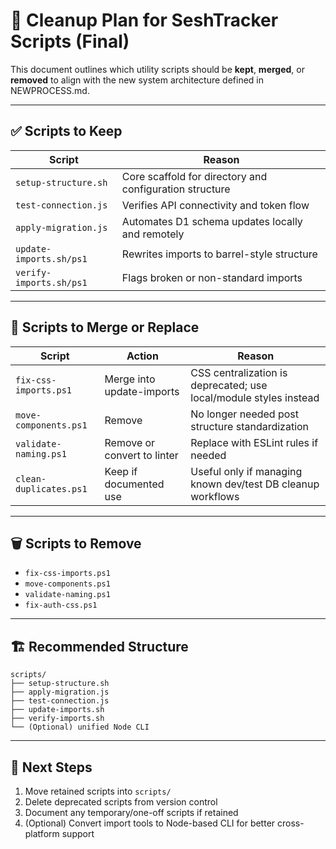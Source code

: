 # 🔧 Cleanup Plan for SeshTracker Scripts (Final)

This document outlines which utility scripts should be **kept**, **merged**, or **removed** to align with the new system architecture defined in NEWPROCESS.md.

---

## ✅ Scripts to Keep

| Script                     | Reason                                                  |
|----------------------------|---------------------------------------------------------|
| `setup-structure.sh`       | Core scaffold for directory and configuration structure |
| `test-connection.js`       | Verifies API connectivity and token flow                |
| `apply-migration.js`       | Automates D1 schema updates locally and remotely        |
| `update-imports.sh/ps1`    | Rewrites imports to barrel-style structure              |
| `verify-imports.sh/ps1`    | Flags broken or non-standard imports                    |

---

## 🔁 Scripts to Merge or Replace

| Script                  | Action                     | Reason                                                             |
|-------------------------|-----------------------------|--------------------------------------------------------------------|
| `fix-css-imports.ps1`   | Merge into update-imports   | CSS centralization is deprecated; use local/module styles instead  |
| `move-components.ps1`   | Remove                      | No longer needed post structure standardization                    |
| `validate-naming.ps1`   | Remove or convert to linter | Replace with ESLint rules if needed                                |
| `clean-duplicates.ps1`  | Keep if documented use      | Useful only if managing known dev/test DB cleanup workflows        |

---

## 🗑 Scripts to Remove

- `fix-css-imports.ps1`
- `move-components.ps1`
- `validate-naming.ps1`
- `fix-auth-css.ps1`

---

## 🏗 Recommended Structure

```
scripts/
├── setup-structure.sh
├── apply-migration.js
├── test-connection.js
├── update-imports.sh
├── verify-imports.sh
└── (Optional) unified Node CLI
```

---

## 📌 Next Steps

1. Move retained scripts into `scripts/`
2. Delete deprecated scripts from version control
3. Document any temporary/one-off scripts if retained
4. (Optional) Convert import tools to Node-based CLI for better cross-platform support
